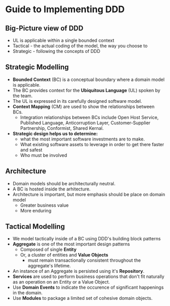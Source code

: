 # Guide to Implementing DDD

## Big-Picture view of DDD

- UL is applicable within a single bounded context
- Tactical - the actual coding of the model, the way you choose to
- Strategic - following the concepts of DDD

## Strategic Modelling

- **Bounded Context** (BC) is a conceptual boundary where a domain model is applicable.
- The BC provides context for the **Ubiquitous Language** (UL) spoken by the team.
- The UL is expressed in its carefully designed software model.
- **Context Mapping** (CM) are used to show the relationships between BCs.
  - Integration relationships between BCs include Open Host Service, Published Language, Anticorruption Layer, Customer-Supplier Partnership, Conformist, Shared Kernal.
- **Strategic design helps us to determine:** 
  - what the most important software investments are to make.
  - What existing software assets to leverage in order to get there faster and safest
  - Who must be involved

## Architecture

- Domain models should be architecturally neutral.
- A BC is hosted inside the arhitecture.
- Architecture is important, but more emphasis should be place on domain model
  - Greater business value
  - More enduring

## Tactical Modelling

- We model tactically inside of a BC using DDD's building block patterns
- **Aggregate** is one of the most important design patterns
  - Composed of single **Entity**
  - Or, a cluster of entities and **Value Objects**
    - must remain transactionally consistent throughout the aggregate's lifetime.
- An instance of an Aggregate is persisted using it's **Repository**.
- **Services** are used to perform business operations that don't fit naturally as an operation on an Entity or a Value Object.
- Use **Domain Events** to indicate the occurence of significant happenings in the domain.
- Use **Modules** to package a limited set of cohesive domain objects.



